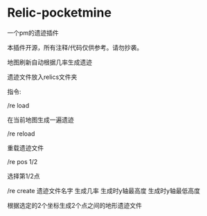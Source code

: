 # Relic-pocketmine

一个pm的遗迹插件

本插件开源，所有注释/代码仅供参考。请勿抄袭。


地图刷新自动根据几率生成遗迹

遗迹文件放入relics文件夹


指令:

/re load

在当前地图生成一遍遗迹


/re reload

重载遗迹文件


/re pos 1/2

选择第1/2点


/re create 遗迹文件名字 生成几率 生成时y轴最高度 生成时y轴最低高度

根据选定的2个坐标生成2个点之间的地形遗迹文件
